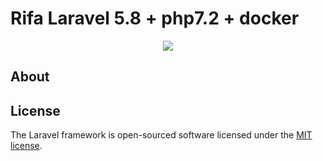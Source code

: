 # Rifa Laravel 5.8 + php7.2 + docker

<p align="center"><img src="https://laravel.com/images/components/logo-laravel.svg"></p>

## About

## License

The Laravel framework is open-sourced software licensed under the [MIT license](https://opensource.org/licenses/MIT).
